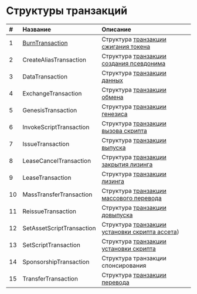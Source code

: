 # Структуры транзакций

| # | Название | Описание |
| :--- | :--- | :--- |
| 1 | [BurnTransaction](/ride/structures/transaction-structures/burn-transaction-structure.md) | Структура [транзакции сжигания токена](/blockchain/transaction-type/burn-transaction.md) |
| 2 | CreateAliasTransaction | Структура [транзакции создания псевдонима](/blockchain/transaction-type/alias-transaction.md) |
| 3 | DataTransaction | Структура [транзакции данных](/blockchain/transaction-type/data-transaction.md) |
| 4 | ExchangeTransaction | Структура [транзакции обмена](/blockchain/transaction-type/exchange-transaction.md) |
| 5 | GenesisTransaction | Структура [транзакции генезиса](/blockchain/transaction-type/genesis-transaction.md) |
| 6 | InvokeScriptTransaction | Структура [транзакции вызова скрипта](/blockchain/transaction-type/invoke-script-transaction.md) |
| 7 | IssueTransaction | Структура [транзакции выпуска](/blockchain/transaction-type/issue-transaction.md) |
| 8 | LeaseCancelTransaction | Структура [транзакции закрытия лизинга](/blockchain/transaction-type/lease-cancel-transaction.md) |
| 9 | LeaseTransaction | Структура [транзакции лизинга](/blockchain/transaction-type/lease-transaction.md) |
| 10 | MassTransferTransaction | Структура [транзакции массового перевода](/blockchain/transaction-type/mass-transfer-transaction.md) |
| 11 | ReissueTransaction | Структура [транзакции довыпуска](/blockchain/transaction-type/reissue-transaction.md) |
| 12 | SetAssetScriptTransaction | Структура [транзакции установки скрипта ассета](/blockchain/transaction-type/set-asset-script-transaction.md)) |
| 13 | SetScriptTransaction | Структура [транзакции установки скрипта](/blockchain/transaction-type/set-script-transaction.md) |
| 14 | SponsorshipTransaction | Структура транзакции спонсирования |
| 15 | TransferTransaction | Структура [транзакции перевода](/blockchain/transaction-type/transfer-transaction.md) |
